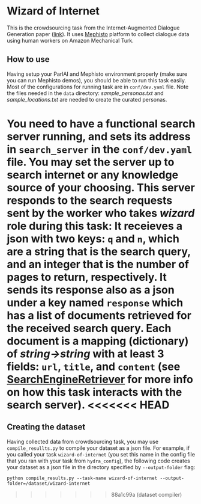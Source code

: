 # Wizard of Internet

This is the crowdsourcing task from the Internet-Augmented Dialogue Generation paper ([link](https://arxiv.org/abs/2107.07566)).
It uses [Mephisto](https://github.com/facebookresearch/Mephisto) platform to collect dialogue data using human workers on Amazon Mechanical Turk.

## How to use
Having setup your ParlAI and Mephisto environment properly (make sure you can run Mephisto demos), you should be able to run this task easily. Most of the configurations for running task are in `conf/dev.yaml` file. Note the files needed in the `data` directory:
*sample_personas.txt* and *sample_locations.txt* are needed to create the curated personas.

You need to have a functional search server running, and sets its address in `search_server` in the `conf/dev.yaml` file. You may set the server up to search internet or any knowledge source of your choosing.
This server responds to the search requests sent by the worker who takes *wizard* role during this task:
It receieves a json with two keys: `q` and `n`, which are a string that is the search query, and an integer that is the number of pages to return, respectively.
It sends its response also as a json under a key named `response` which has a list of documents retrieved for the received search query. Each document is a mapping (dictionary) of *string->string* with at least 3 fields: `url`, `title`, and `content` (see [SearchEngineRetriever](https://github.com/facebookresearch/ParlAI/blob/70ee4a2c63008774fc9e66a8392847554920a14d/parlai/agents/rag/retrieve_api.py#L73) for more info on how this task interacts with the search server).
<<<<<<< HEAD
=======

## Creating the dataset

Having collected data from crowdsourcing task, you may use `compile_resullts.py` to compile your dataset as a json file.
For example, if you called your task `wizard-of-internet` (you set this name in the config file that you ran with your task from `hydra_config`),
the following code creates your dataset as a json file in the directory specified by `--output-folder` flag:

```.python
python compile_results.py --task-name wizard-of-internet --output-folder=/dataset/wizard-internet
```
>>>>>>> 88a1c99a (dataset compiler)
